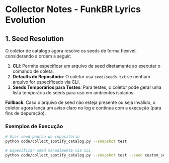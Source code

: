 # Collector Notes - FunkBR Lyrics Evolution

## 1. **Seed Resolution**
O coletor de catálogo agora resolve os seeds de forma flexível, considerando a ordem a seguir:
1. **CLI**: Permite especificar um arquivo de seed diretamente ao executar o comando de coleta.
2. **Defaults do Repositório**: O coletor usa `seed/seeds.txt` se nenhum arquivo for especificado via CLI.
3. **Seeds Temporários para Testes**: Para testes, o coletor pode gerar uma lista temporária de seeds para uso em ambientes isolados.

**Fallback**: Caso o arquivo de seed não esteja presente ou seja inválido, o coletor agora lança um aviso claro no log e continua com a execução (para fins de depuração).

### Exemplos de Execução
```bash
# Usar seed padrão do repositório
python code/collect_spotify_catalog.py --snapshot test

# Especificar seed manualmente via CLI
python code/collect_spotify_catalog.py --snapshot test --seed custom_seed.txt
